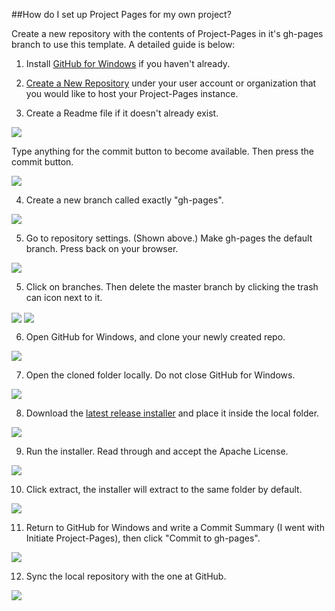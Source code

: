 ##How do I set up Project Pages for my own project?

Create a new repository with the contents of Project-Pages in it's gh-pages branch to use this template. A detailed guide is below:

  1. Install [GitHub for Windows](https://windows.github.com/) if you haven't already.
  
  2. [Create a New Repository](https://help.github.com/articles/creating-a-new-repository/) under your user account or organization that you would like to host your Project-Pages instance.
  
  3. Create a Readme file if it doesn't already exist.
  
  <img src="/images/PPagesTutorial1.png" align="center">
  
  Type anything for the commit button to become available. Then press the commit button.
  
  <img src="/images/PPagesTutorial2.png" align="center">
  
  4. Create a new branch called exactly "gh-pages".
  
  <img src="/images/PPagesTutorial3.png" align="center">
  
  5. Go to repository settings. (Shown above.) Make gh-pages the default branch. Press back on your browser.
  
  <img src="/images/PPagesTutorial4.png" align="center">
  
  5. Click on branches. Then delete the master branch by clicking the trash can icon next to it.
  
  <img src="/images/PPagesTutorial4.5.png" align="center">
  
  <img src="/images/PPagesTutorial5.png" align="center">
  
  6. Open GitHub for Windows, and clone your newly created repo.
  
  <img src="/images/PPagesTutorial6.png" align="center">
  
  7. Open the cloned folder locally. Do not close GitHub for Windows.
  
  <img src="/images/PPagesTutorial7.png" align="center">
  
  8. Download the [latest release installer]() and place it inside the local folder.
  
  <img src="/images/PPagesTutorial8.png" align="center">

  9. Run the installer. Read through and accept the Apache License.
  
  <img src="/images/PPagesTutorial9.png" align="center">
  
  10. Click extract, the installer will extract to the same folder by default.
  
  <img src="/images/PPagesTutorial10.png" align="center">
  
  11. Return to GitHub for Windows and write a Commit Summary (I went with Initiate Project-Pages), then click "Commit to gh-pages".
  
  <img src="/images/PPagesTutorial11.png" align="center">
  
  12. Sync the local repository with the one at GitHub.
  
  <img src="/images/PPagesTutorial12.png" align="center">


